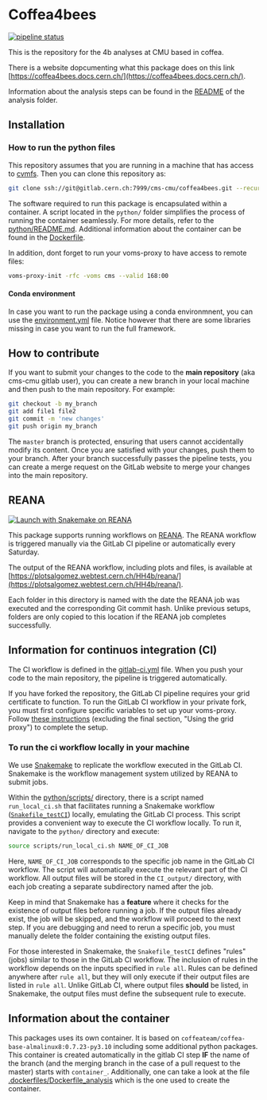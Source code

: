 # Coffea4bees

[![pipeline status](https://gitlab.cern.ch/cms-cmu/coffea4bees/badges/master/pipeline.svg)](https://gitlab.cern.ch/cms-cmu/coffea4bees/-/commits/master)

This is the repository for the 4b analyses at CMU based in coffea.

There is a website dopcumenting what this package does on this link [https://coffea4bees.docs.cern.ch/](https://coffea4bees.docs.cern.ch/).

Information about the analysis steps can be found in the [README](python/analysis/README.md) of the analysis folder.

## Installation

### How to run the python files

This repository assumes that you are running in a machine that has access to [cvmfs](https://cernvm.cern.ch/fs/). Then you can clone this repository as:

```bash
git clone ssh://git@gitlab.cern.ch:7999/cms-cmu/coffea4bees.git --recursive
```

The software required to run this package is encapsulated within a container. A script located in the `python/` folder simplifies the process of running the container seamlessly. For more details, refer to the [python/README.md](python/README.md). Additional information about the container can be found in the [Dockerfile](Dockerfile).

In addition, dont forget to run your voms-proxy to have access to remote files:

```bash
voms-proxy-init -rfc -voms cms --valid 168:00
```

#### Conda environment

In case you want to run the package using a conda environmnent, you can use the [environment.yml](environment.yml) file. Notice however that there are some libraries missing in case you want to run the full framework.

## How to contribute

If you want to submit your changes to the code to the **main repository** (aka cms-cmu gitlab user), you can create a new branch in your local machine and then push to the main repository. For example:

```bash
git checkout -b my_branch
git add file1 file2
git commit -m 'new changes'
git push origin my_branch
```

The `master` branch is protected, ensuring that users cannot accidentally modify its content. Once you are satisfied with your changes, push them to your branch. After your branch successfully passes the pipeline tests, you can create a merge request on the GitLab website to merge your changes into the main repository.

## REANA

[![Launch with Snakemake on REANA](https://www.reana.io/static/img/badges/launch-on-reana.svg)]($https://reana.cern.ch/launch?name=Coffea4bees&specification=reana.yml&url=https%3A%2F%2Fgitlab.cern.ch%2Fcms-cmu%2Fcoffea4bees)

This package supports running workflows on [REANA](https://reana.cern.ch/). The REANA workflow is triggered manually via the GitLab CI pipeline or automatically every Saturday.

The output of the REANA workflow, including plots and files, is available at [https://plotsalgomez.webtest.cern.ch/HH4b/reana/](https://plotsalgomez.webtest.cern.ch/HH4b/reana/).

Each folder in this directory is named with the date the REANA job was executed and the corresponding Git commit hash. Unlike previous setups, folders are only copied to this location if the REANA job completes successfully.

## Information for continuos integration (CI)

The CI workflow is defined in the [gitlab-ci.yml](.gitlab-ci.yml) file. When you push your code to the main repository, the pipeline is triggered automatically.

If you have forked the repository, the GitLab CI pipeline requires your grid certificate to function. To run the GitLab CI workflow in your private fork, you must first configure specific variables to set up your voms-proxy. Follow [these instructions](https://awesome-workshop.github.io/gitlab-cms/03-vomsproxy/index.html) (excluding the final section, "Using the grid proxy") to complete the setup.

### To run the ci workflow locally in your machine

We use [Snakemake](https://snakemake.readthedocs.io/en/stable/) to replicate the workflow executed in the GitLab CI. Snakemake is the workflow management system utilized by REANA to submit jobs.

Within the [python/scripts/](python/scripts/) directory, there is a script named `run_local_ci.sh` that facilitates running a Snakemake workflow ([`Snakefile_testCI`](python/workflows/Snakefile_testCI)) locally, emulating the GitLab CI process. This script provides a convenient way to execute the CI workflow locally. To run it, navigate to the `python/` directory and execute:

```bash
source scripts/run_local_ci.sh NAME_OF_CI_JOB
```

Here, `NAME_OF_CI_JOB` corresponds to the specific job name in the GitLab CI workflow. The script will automatically execute the relevant part of the CI workflow. All output files will be stored in the `CI_output/` directory, with each job creating a separate subdirectory named after the job.

Keep in mind that Snakemake has a **feature** where it checks for the existence of output files before running a job. If the output files already exist, the job will be skipped, and the workflow will proceed to the next step. If you are debugging and need to rerun a specific job, you must manually delete the folder containing the existing output files.

For those interested in Snakemake, the `Snakefile_testCI` defines "rules" (jobs) similar to those in the GitLab CI workflow. The inclusion of rules in the workflow depends on the inputs specified in `rule all`. Rules can be defined anywhere after `rule all`, but they will only execute if their output files are listed in `rule all`. Unlike GitLab CI, where output files **should** be listed, in Snakemake, the output files must define the subsequent rule to execute.

## Information about the container

This packages uses its own container. It is based on `coffeateam/coffea-base-almalinux8:0.7.23-py3.10` including some additional python packages. This container is created automatically in the gitlab CI step **IF** the name of the branch (and the merging branch in the case of a pull request to the master) starts with `container_`. Additionally, one can take a look at the file [.dockerfiles/Dockerfile_analysis](.dockerfiles/Dockerfile_analysis) which is the one used to create the container.
